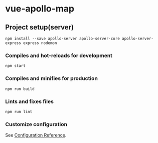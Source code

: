 # vue-apollo-map

## Project setup(server)
```
npm install --save apollo-server apollo-server-core apollo-server-express express nodemon
```

### Compiles and hot-reloads for development
```
npm start
```

### Compiles and minifies for production
```
npm run build
```

### Lints and fixes files
```
npm run lint
```

### Customize configuration
See [Configuration Reference](https://cli.vuejs.org/config/).
